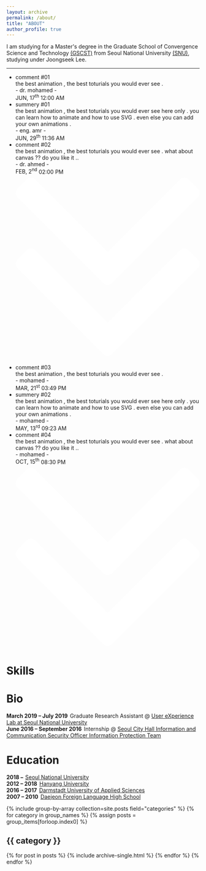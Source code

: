 ```yaml
---
layout: archive
permalink: /about/
title: "ABOUT"
author_profile: true
---
```


I am studying for a Master's degree in the Graduate School of Convergence Science and Technology [(GSCST)](http://convergence.snu.ac.kr/main/) from Seoul National University [(SNU)](http://snu.ac.kr/index.html), studying under Joongseek Lee.

---
<div class="box">
            <ul id="first-list">
                <li>
                    <span></span>
                    <div class="title">comment #01</div>
                    <div class="info">the best animation , the best toturials you would ever see .</div>
                    <div class="name">- dr. mohamed -</div>
                    <div class="time">
                        <span>JUN, 17<sup>th</sup></span>
                        <span>12:00 AM</span>
                    </div>
                </li>
                <li>
                    <span></span>
                    <div class="title">summery #01</div>
                    <div class="info">the best animation , the best toturials you would ever see here only . you can learn how to animate and how to use SVG . even else you can add your own animations .</div>
                    <div class="name">- eng. amr -</div>
                    <div class="time">
                        <span>JUN, 29<sup>th</sup></span>
                        <span>11:36 AM</span>
                    </div>
                </li>
                <li>
                    <span></span>
                    <div class="title">comment #02</div>
                    <div class="info">the best animation , the best toturials you would ever see . what about canvas ?? do you like it ..</div>
                    <div class="name">- dr. ahmed -</div>
                    <div class="time">
                        <span>FEB, 2<sup>nd</sup></span>
                        <span>02:00 PM</span>
                    </div>
                </li>
                <div class="arrow" id="btn1">           
                <svg xmlns="http://www.w3.org/2000/svg" xmlns:xlink="http://www.w3.org/1999/xlink" version="1.1" id="Capa_1" x="0px" y="0px" width="512px" height="512px" viewBox="0 0 284.929 284.929" style="enable-background:new 0 0 284.929 284.929;" xml:space="preserve">
                    <g>
                        <g>
                            <path d="M135.899,167.877c1.902,1.902,4.093,2.851,6.567,2.851s4.661-0.948,6.562-2.851L282.082,34.829    c1.902-1.903,2.847-4.093,2.847-6.567s-0.951-4.665-2.847-6.567L267.808,7.417c-1.902-1.903-4.093-2.853-6.57-2.853    c-2.471,0-4.661,0.95-6.563,2.853L142.466,119.622L30.262,7.417c-1.903-1.903-4.093-2.853-6.567-2.853    c-2.475,0-4.665,0.95-6.567,2.853L2.856,21.695C0.95,23.597,0,25.784,0,28.262c0,2.478,0.953,4.665,2.856,6.567L135.899,167.877z" fill="#FFFFFF"/>
                            <path d="M267.808,117.053c-1.902-1.903-4.093-2.853-6.57-2.853c-2.471,0-4.661,0.95-6.563,2.853L142.466,229.257L30.262,117.05    c-1.903-1.903-4.093-2.853-6.567-2.853c-2.475,0-4.665,0.95-6.567,2.853L2.856,131.327C0.95,133.23,0,135.42,0,137.893    c0,2.474,0.953,4.665,2.856,6.57l133.043,133.046c1.902,1.903,4.093,2.854,6.567,2.854s4.661-0.951,6.562-2.854l133.054-133.046    c1.902-1.903,2.847-4.093,2.847-6.565c0-2.474-0.951-4.661-2.847-6.567L267.808,117.053z" fill="#FFFFFF"/>
                        </g>
                    </g>
                    <g>
                    </g>
                    <g>
                    </g>
                    <g>
                    </g>
                    <g>
                    </g>
                    <g>
                    </g>
                    <g>
                    </g>
                    <g>
                    </g>
                    <g>
                    </g>
                    <g>
                    </g>
                    <g>
                    </g>
                    <g>
                    </g>
                    <g>
                    </g>
                    <g>
                    </g>
                    <g>
                    </g>
                    <g>
                    </g>
                </svg>   
            </div> 
            </ul>    
            <ul id="second-list">
                <li>
                    <span></span>
                    <div class="title">comment #03</div>
                    <div class="info">the best animation , the best toturials you would ever see .</div>
                    <div class="name">- mohamed -</div>
                    <div class="time">
                        <span>MAR, 21<sup>st</sup></span>
                        <span>03:49 PM</span>
                    </div>
                </li>
                <li>
                    <span></span>
                    <div class="title">summery #02</div>
                    <div class="info">the best animation , the best toturials you would ever see here only . you can learn how to animate and how to use SVG . even else you can add your own animations .</div>
                    <div class="name">- mohamed -</div>
                    <div class="time">
                        <span>MAY, 13<sup>rd</sup></span>
                        <span>09:23 AM</span>
                    </div>
                </li>
                <li>
                    <span></span>
                    <div class="title">comment #04</div>
                    <div class="info">the best animation , the best toturials you would ever see . what about canvas ?? do you like it ..</div>
                    <div class="name">- mohamed -</div>
                    <div class="time">
                        <span>OCT, 15<sup>th</sup></span>
                        <span>08:30 PM</span>
                    </div>
                </li>
                <div class="arrow" id="btn2">
                <svg xmlns="http://www.w3.org/2000/svg" xmlns:xlink="http://www.w3.org/1999/xlink" version="1.1" id="Capa_1" x="0px" y="0px" width="512px" height="512px" viewBox="0 0 284.929 284.929" style="enable-background:new 0 0 284.929 284.929;" xml:space="preserve">
                    <g>
                        <g>
                            <path d="M135.899,167.877c1.902,1.902,4.093,2.851,6.567,2.851s4.661-0.948,6.562-2.851L282.082,34.829    c1.902-1.903,2.847-4.093,2.847-6.567s-0.951-4.665-2.847-6.567L267.808,7.417c-1.902-1.903-4.093-2.853-6.57-2.853    c-2.471,0-4.661,0.95-6.563,2.853L142.466,119.622L30.262,7.417c-1.903-1.903-4.093-2.853-6.567-2.853    c-2.475,0-4.665,0.95-6.567,2.853L2.856,21.695C0.95,23.597,0,25.784,0,28.262c0,2.478,0.953,4.665,2.856,6.567L135.899,167.877z" fill="#FFFFFF"/>
                            <path d="M267.808,117.053c-1.902-1.903-4.093-2.853-6.57-2.853c-2.471,0-4.661,0.95-6.563,2.853L142.466,229.257L30.262,117.05    c-1.903-1.903-4.093-2.853-6.567-2.853c-2.475,0-4.665,0.95-6.567,2.853L2.856,131.327C0.95,133.23,0,135.42,0,137.893    c0,2.474,0.953,4.665,2.856,6.57l133.043,133.046c1.902,1.903,4.093,2.854,6.567,2.854s4.661-0.951,6.562-2.854l133.054-133.046    c1.902-1.903,2.847-4.093,2.847-6.565c0-2.474-0.951-4.661-2.847-6.567L267.808,117.053z" fill="#FFFFFF"/>
                        </g>
                    </g>
                    <g>
                    </g>
                    <g>
                    </g>
                    <g>
                    </g>
                    <g>
                    </g>
                    <g>
                    </g>
                    <g>
                    </g>
                    <g>
                    </g>
                    <g>
                    </g>
                    <g>
                    </g>
                    <g>
                    </g>
                    <g>
                    </g>
                    <g>
                    </g>
                    <g>
                    </g>
                    <g>
                    </g>
                    <g>
                    </g>
                </svg>
            </div>
            </ul>
            <script src="JavaScript/timeline-V2.js"></script>
</div>

<div class="col">
<div class="row">
    <script src="https://cdnjs.cloudflare.com/ajax/libs/Chart.js/2.6.0/Chart.min.js"></script>
	<h1><span data-i18n="skills.my_skills">Skills</span></h1>
	<canvas id="cs" height="100" width="100"></canvas>    
	<script>
	    var ctx = document.getElementById("cs");
	    var data = {
	    labels: "Collaboration, Data Analysis, Python, HTML/CSS, C++, PM".split(","),
	    datasets: [{
	        label: "Ability",
	        backgroundColor: "rgba(179,181,198,0.2)",
	        borderColor: "#3385FF",
	        pointBackgroundColor: "#3385FF",
	        pointBorderColor: "#fff",
	        pointHoverBackgroundColor: "#3385FF",
	        pointHoverBorderColor: "#3385FF",
	        data: [95, 80, 90, 70, 70, 80]
	        }]
	    };
	    var myRadarChart = new Chart(ctx, {
	    type: 'radar',
	    data: data,
	    options: {
	        scale: {
	            responsive: true,
	            ticks: {min: 0, max: 100},
	            lineArc: false,
	            pointLabels: {fontSize: 14},
	        },
	        scaleFontSize: 0,
	        legend: {display: false},
	    }
	    });
	</script>
</div>
<div class="row">
    <h1><span data-i18n="skills.my_skills">Bio</span></h1>
	<div class="archive">
		<div class="timeline" id="timeline">
			<div class="archive-title">
				<div class="archive-year"><strong style="margin-right: 2px;">March 2019 &ndash; July 2019<i class="fa fa-clock-o" aria-hidden="true" title="Until Now"></i></strong> Graduate Research Assistant @ <a href="http://ux.snu.ac.kr/" target="_blank">User eXperience Lab at Seoul National University</a></div>
			</div>
			<div class="archive-title">
				<div class="archive-year"><strong style="margin-right: 2px;">June 2016 &ndash; September 2016</strong> Internship @ <a href="http://www.redwood-inc.com/" target="_blank">Seoul City Hall Information and Communication Security Officer Information Protection Team</a></div>
			</div>
		</div>
	</div>
</div>
<div class="row">
<div class="navy-line"></div>
<h1><span data-i18n="skills.my_skills">Education</span></h1>
	<div class="archive">
		<div class="timeline" id="timeline">
			<div class="archive-title bio">
				<div class="archive-year"><strong style="margin-right: 2px;">2018 &ndash; <i class="fa fa-clock-o" aria-hidden="true" title="Until Now"></i></strong> <a href="http://www.snu.ac.kr/">  Seoul National University</a></div>
			</div>
			<div class="archive-title bio">
				<div class="archive-year"><strong style="margin-right: 2px;">2012 &ndash; 2018</strong> <a href="http://www.hanyang.ac.kr/">Hanyang University</a></div>
			</div>
			<div class="archive-title bio">
				<div class="archive-year"><strong style="margin-right: 2px;">2016 &ndash; 2017</strong> <a href="https://h-da.com/">Darmstadt University of Applied Sciences</a></div>
			</div>
			<div class="archive-title bio">
				<div class="archive-year"><strong style="margin-right: 2px;">2007 &ndash; 2010</strong> <a href="http://djflhs.djsch.kr/main.do">Daejeon Foreign Language High School</a></div>
			</div>
		</div>
	</div>
</div>
</div>



{% include group-by-array collection=site.posts field="categories" %}
{% for category in group_names %}
  {% assign posts = group_items[forloop.index0] %}
  <h2 id="{{ category | slugify }}" class="archive__subtitle">{{ category }}</h2>
  {% for post in posts %}
    {% include archive-single.html %}
  {% endfor %}
{% endfor %}
